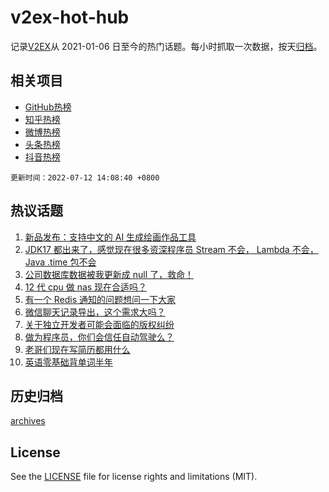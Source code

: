 # v2ex-hot-hub

 记录[V2EX](https://www.v2ex.com/)从 2021-01-06 日至今的热门话题。每小时抓取一次数据，按天[归档](archives)。
 
 ## 相关项目

- [GitHub热榜](https://github.com/snaildev/github-hot-hub)
- [知乎热榜](https://github.com/snaildev/zhihu-hot-hub)
- [微博热榜](https://github.com/snaildev/weibo-hot-hub)
- [头条热榜](https://github.com/snaildev/toutiao-hot-hub)
- [抖音热榜](https://github.com/snaildev/douyin-hot-hub)


 `更新时间：2022-07-12 14:08:40 +0800`

## 热议话题

1. [新品发布：支持中文的 AI 生成绘画作品工具](https://www.v2ex.com/t/865457)
1. [JDK17 都出来了，感觉现在很多资深程序员 Stream 不会， Lambda 不会， Java .time 包不会](https://www.v2ex.com/t/865425)
1. [公司数据库数据被我更新成 null 了，救命！](https://www.v2ex.com/t/865464)
1. [12 代 cpu 做 nas 现在合适吗？](https://www.v2ex.com/t/865467)
1. [有一个 Redis 通知的问题想问一下大家](https://www.v2ex.com/t/865511)
1. [微信聊天记录导出，这个需求大吗？](https://www.v2ex.com/t/865510)
1. [关于独立开发者可能会面临的版权纠纷](https://www.v2ex.com/t/865564)
1. [做为程序员，你们会信任自动驾驶么？](https://www.v2ex.com/t/865624)
1. [老哥们现在写简历都用什么](https://www.v2ex.com/t/865423)
1. [英语零基础背单词半年](https://www.v2ex.com/t/865606)

## 历史归档

[archives](archives)

## License

See the [LICENSE](LICENSE) file for license rights and limitations (MIT).
